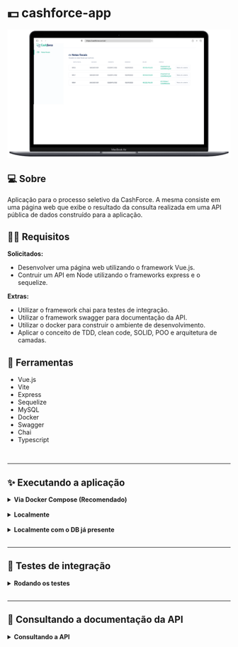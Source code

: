# :dollar: cashforce-app 


![cover](./cover.png)


## :computer: Sobre

Aplicação para o processo seletivo da CashForce. A mesma consiste em uma página web que exibe o resultado da consulta realizada em uma API pública de dados construído para a aplicação.


## 👨‍💻 Requisitos

**Solicitados:**
* Desenvolver uma página web utilizando o framework Vue.js.
* Contruir um API em Node utilizando o frameworks express e o sequelize.

**Extras:**
* Utilizar o framework chai para testes de integração.
* Utilizar o framework swagger para documentação da API.
* Utilizar o docker para construir o ambiente de desenvolvimento.
* Aplicar o conceito de TDD, clean code, SOLID, POO e arquitetura de camadas.

## :hammer: Ferramentas

* Vue.js
* Vite
* Express
* Sequelize
* MySQL
* Docker
* Swagger
* Chai
* Typescript
<br />
<hr />

## :sparkles: Executando a aplicação

<details>
  <summary markdown="span"><strong>Via Docker Compose (Recomendado)</strong></summary><br />

  #### :warning:  Atenção
  - **É necessário ter o Docker e o Docker Compose instalados na máquina.**
  - **É necessário que as portas 8080 e 3001 estejam desocupadas.**

  > Após clonar o repositório, sequir os sequintes passos.

  <br />

  :whale2: **Subindo os containers com as imagens**

  - Acessar o diretório raiz do projeto e execute o seguinte comando:
  ```bash
  docker-compose up --build
  ```
- OBS.: 
  - Este comando irá rodar as migrations e seeders automaticamente, removendo os dados anteriores.
  - Os três containers serão criados e iniciados: backend, frontend e o db. 
  - Executar o docker-compose **sem** a flag ```-d``` para que o compose funcione corretamente.

  <br />

  **Acessando a aplicação**

  - Para Acessar a aplicação é só digitar a seguinte URL em seu navegador: http://localhost:8080

  <br />

  **Parando os containers**

  ```bash
  ctrl + c
  ```
  
<br />

  **Removendo os containers**

  ```bash
  docker-compose down
  ```

<br />
</details>
<br />

<details>
  <summary markdown="span"><strong>Localmente</strong></summary><br />

  #### :warning:  Atenção
  - **É necessário ter o Node e o MySql instalados na máquina.**
  - **É necessário que as portas 8080 e 3001 estejam desocupadas.**
  
  
  > Após clonar o repositório, seguir os seguintes passos.
  
  
  
  **Back-end**
  
  - Acessar o diretório do back-end.
  ```bash
  cd backend 
  ```

  - Definir as varáveis de ambiente em um arquivo .env; 
    - É necessário criar um arquivo .env na raiz do diretório do back-end.
    - A seguir, definir as seguintes variáveis de ambiente:
    - Exemplo:
  
  ```env
  DB_HOST=localhost
  DB_USER=root
  DB_PASS=docker
  DB_NAME=cashforce 
  DB_PORT=3306
  ```

  - OBS: o arquivo example.env contém um exemplo de como deve ser o arquivo .env.
    - É necessário renomear o arquivo example.env para .env. e preencher as variáveis de ambiente conforme sua configuração.

  <br />

  - Instalar as dependências.
  ```bash  
  npm install
  ``` 
  
  - Rodar o back-end.
  ```bash  
  npm start
  ```
    - OBS.: este comando irá rodar as migrations e seeders do banco de dados automaticamente, removendo os dados anteriores.

  <br />

  **Front-end**

  - Acessar o diretório do front-end.
  ```bash
  cd frontend 
  ```

  - Instalar as dependências.
  ```bash  
  npm install
  ```
  
  - Rodar o front-end.
  ```bash  
  npm start
  ```
  - Acessar a aplicação em http://localhost:8080
  

<br />
</details>
<br />


<details>
  <summary markdown="span"><strong>Localmente com o DB já presente</strong></summary><br />

  #### :warning:  Atenção
  - **É necessário ter o Node e o MySql instalados na máquina.**
  - **É necessário que as portas 8080 e 3001 estejam desocupadas.**
  
  > Após clonar o repositório, seguir os seguintes passos.
    
  **Back-end**
  
  - Acessar o diretório do back-end.
  ```bash
  cd backend 
  ```

  - Definir as varáveis de ambiente em um arquivo .env; 
    - É necessário criar um arquivo .env na raiz do diretório do back-end.
    - A seguir, definir as seguintes variáveis de ambiente:
    - Exemplo:
  
  ```env
  DB_HOST=localhost
  DB_USER=root
  DB_PASS=docker
  DB_NAME=cashforce 
  DB_PORT=3306
  ```

  - OBS: o arquivo example.env contém um exemplo de como deve ser o arquivo .env.
    - É necessário renomear o arquivo example.env para .env. e preencher as variáveis de ambiente conforme sua configuração.

  <br />

  - Instalar as dependências.
  ```bash  
  npm install
  ``` 
  
  - Rodar o back-end.
  ```bash  
  npm run dev
  ```
  - OBS.: este comando NÃO irá rodar as migrations e seeders do banco de dados.

  <br />

  **Front-end**

  - Acessar o diretório do front-end.
  ```bash
  cd frontend 
  ```

  - Instalar as dependências.
  ```bash  
  npm install
  ```
  
  - Rodar o front-end.
  ```bash  
  npm start
  ```
  
  - Acessar a aplicação em http://localhost:8080


<br />
</details>


<br />
<hr />

## :pushpin: Testes de integração
<details>
  <summary markdown="span"><strong>Rodando os testes</strong></summary><br />

  > Após subir o back-end, seguir os seguintes passos.
  
  - Acessar o diretório do back-end.
  ```bash
  cd backend 
  ```
  
  - Executar os testes.
  ```bash
  npm run test
  ```

<br />
</details>

<br />
<hr />

## :memo: Consultando a documentação da API
<details>
  <summary markdown="span"><strong>Consultando a API</strong></summary><br />

  > Com o back-end rodando, acessar a seguinte URL em seu navegador:

    
  http://localhost:3001/api-docs

<br />
</details>
  